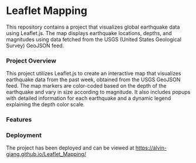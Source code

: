 # Leaflet Mapping

This repository contains a project that visualizes global earthquake data using Leaflet.js. The map displays earthquake locations, depths, and magnitudes using data fetched from the USGS (United States Geological Survey) GeoJSON feed.

### Project Overview

This project utilizes Leaflet.js to create an interactive map that visualizes earthquake data from the past week, obtained from the USGS GeoJSON feed. The map markers are color-coded based on the depth of the earthquake and vary in size according to magnitude. It also includes popups with detailed information for each earthquake and a dynamic legend explaining the depth color scale.

### Features

### Deployment

The project has been deployed and can be viewed at https://alvin-giang.github.io/Leaflet_Mapping/
